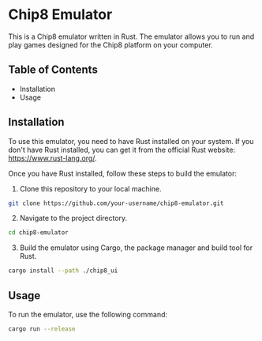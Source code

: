 # Chip8 Emulator

This is a Chip8 emulator written in Rust. The emulator allows you to run and play games designed for the Chip8 platform on your computer.

## Table of Contents

* Installation
* Usage

## Installation

To use this emulator, you need to have Rust installed on your system. If you don't have Rust installed, you can get it from the official Rust website: https://www.rust-lang.org/.

Once you have Rust installed, follow these steps to build the emulator:

1. Clone this repository to your local machine.

```bash
git clone https://github.com/your-username/chip8-emulator.git
```

2. Navigate to the project directory.

```bash
cd chip8-emulator
```

3. Build the emulator using Cargo, the package manager and build tool for Rust.

```bash
cargo install --path ./chip8_ui
```

## Usage

To run the emulator, use the following command:

```bash
cargo run --release
````

